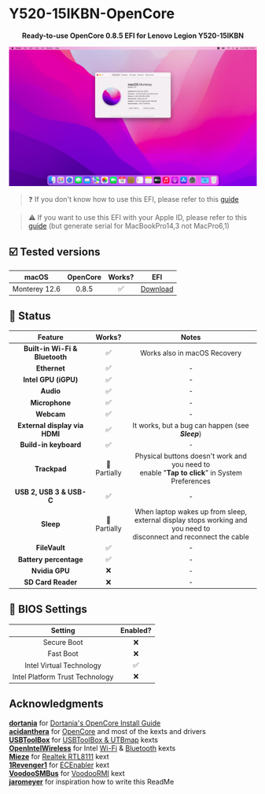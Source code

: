 # Y520-15IKBN-OpenCore
<p align="center">
<b>Ready-to-use OpenCore 0.8.5 EFI for Lenovo Legion Y520-15IKBN</b>
</p>

![macOS Monterey 12.6 Screenshot](img/monterey12-6.png)

> ❓ If you don't know how to use this EFI, please refer to this [guide](https://dortania.github.io/OpenCore-Install-Guide/)<br>

> ⚠️ If you want to use this EFI with your Apple ID, please refer to this [guide](https://youtu.be/JtYAAjgniIc) (but generate serial for MacBookPro14,3 not MacPro6,1)

## ☑️ Tested versions
| macOS | OpenCore | Works? | EFI |
| :---: | :---: | :---: | :---: |
| Monterey 12.6 | 0.8.5 | ✅ | [Download]() | 

## 🔘 Status
| Feature | Works? | Notes |
| :---: | :---: | :---: |
| **Built-in Wi-Fi & Bluetooth** | ✅ | Works also in macOS Recovery |
| **Ethernet** | ✅ | - |
| **Intel GPU (iGPU)** | ✅ | - |
| **Audio** | ✅ | - |
| **Microphone** | ✅ | - |
| **Webcam** | ✅ | - |
| **External display via HDMI** | ✅ | It works, but a bug can happen (see ***Sleep***) |
| **Build-in keyboard** | ✅ | - |
| **Trackpad** | 🔶<br>Partially | Physical buttons doesn't work and you need to<br>enable "**Tap to click**" in System Preferences
| **USB 2, USB 3 & USB-C** | ✅ | - |
| **Sleep** | 🔶<br>Partially | When laptop wakes up from sleep,<br>external display stops working and you need to<br>disconnect and reconnect the cable |
| **FileVault** | ✅ | - |
| **Battery percentage** | ✅ | - |
| **Nvidia GPU** | ❌ | - |
| **SD Card Reader** | ❌ | - |

## 🔧 BIOS Settings
| Setting | Enabled? |
| :---: | :---: |
| Secure Boot | ❌ |
| Fast Boot | ❌ |
| Intel Virtual Technology | ✅ |
| Intel Platform Trust Technology | ❌ |

## Acknowledgments
**[dortania](https://github.com/dortania/)** for [Dortania's OpenCore Install Guide](https://dortania.github.io/OpenCore-Install-Guide/)<br>
**[acidanthera](https://github.com/acidanthera)** for [OpenCore](https://github.com/acidanthera/OpenCorePkg) and most of the kexts and drivers<br>
**[USBToolBox](https://github.com/USBToolBox)** for [USBToolBox & UTBmap](https://github.com/USBToolBox/kext) kexts<br>
**[OpenIntelWireless](https://github.com/OpenIntelWireless)** for Intel [Wi-Fi](https://github.com/OpenIntelWireless/itlwm) & [Bluetooth](https://github.com/OpenIntelWireless/IntelBluetoothFirmware) kexts<br>
**[Mieze](https://github.com/Mieze)** for [Realtek RTL8111](https://github.com/Mieze/RTL8111_driver_for_OS_X) kext<br>
**[1Revenger1](https://github.com/1Revenger1)** for [ECEnabler](https://github.com/1Revenger1/ECEnabler) kext<br>
**[VoodooSMBus](https://github.com/VoodooSMBus)** for [VoodooRMI](https://github.com/VoodooSMBus/VoodooRMI) kext<br>
**[jaromeyer](https://github.com/jaromeyer)** for inspiration how to write this ReadMe
